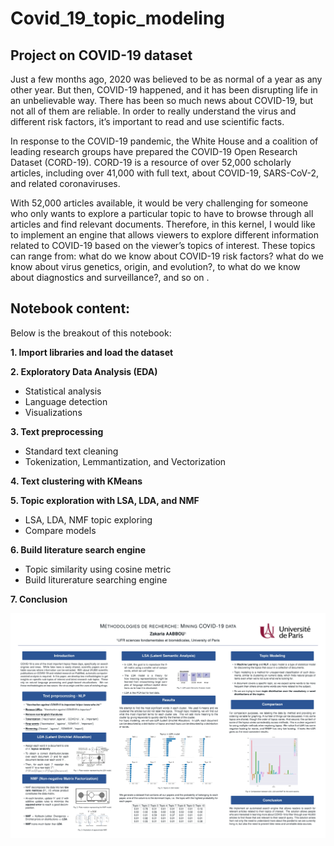 # Covid_19_topic_modeling
## Project on COVID-19 dataset

Just a few months ago, 2020 was believed to be as normal of a year as any other year. But then, COVID-19 happened, and it has been disrupting life in an unbelievable way. There has been so much news about COVID-19, but not all of them are reliable. In order to really understand the virus and different risk factors, it’s important to read and use scientific facts.

In response to the COVID-19 pandemic, the White House and a coalition of leading research groups have prepared the COVID-19 Open Research Dataset (CORD-19). CORD-19 is a resource of over 52,000 scholarly articles, including over 41,000 with full text, about COVID-19, SARS-CoV-2, and related coronaviruses.

With 52,000 articles available, it would be very challenging for someone who only wants to explore a particular topic to have to browse through all articles and find relevant documents. Therefore, in this kernel, I would like to implement an engine that allows viewers to explore different information related to COVID-19 based on the viewer’s topics of interest. These topics can range from: what do we know about COVID-19 risk factors? what do we know about virus genetics, origin, and evolution?, to what do we know about diagnostics and surveillance?, and so on .

## Notebook content:
Below is the breakout of this notebook:

**1. Import libraries and load the dataset**

**2. Exploratory Data Analysis (EDA)**

* Statistical analysis
* Language detection
* Visualizations

**3. Text preprocessing**

* Standard text cleaning
* Tokenization, Lemmantization, and Vectorization

**4. Text clustering with KMeans**

**5. Topic exploration with LSA, LDA, and NMF**

* LSA, LDA, NMF topic exploring
* Compare models

**6. Build literature search engine**

* Topic similarity using cosine metric
* Build liturerature searching engine 

**7. Conclusion**

<div align="center">
  <img alt="Demo1" src="https://github.com/zakaria-aabbou/Covid_19_topic_modeling/blob/main/img/poster.jpg" />
</div>
